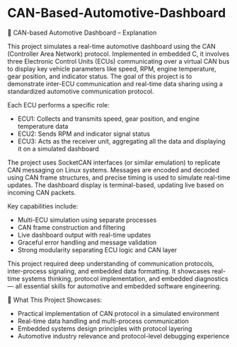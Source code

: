 # CAN-Based-Automotive-Dashboard

📘 CAN-based Automotive Dashboard – Explanation

This project simulates a real-time automotive dashboard using the CAN (Controller Area Network) protocol. Implemented in embedded C, it involves three Electronic Control Units (ECUs) communicating over a virtual CAN bus to display key vehicle parameters like speed, RPM, engine temperature, gear position, and indicator status. The goal of this project is to demonstrate inter-ECU communication and real-time data sharing using a standardized automotive communication protocol.

Each ECU performs a specific role:

- ECU1: Collects and transmits speed, gear position, and engine temperature data
- ECU2: Sends RPM and indicator signal status
- ECU3: Acts as the receiver unit, aggregating all the data and displaying it on a simulated dashboard

The project uses SocketCAN interfaces (or similar emulation) to replicate CAN messaging on Linux systems. Messages are encoded and decoded using CAN frame structures, and precise timing is used to simulate real-time updates. The dashboard display is terminal-based, updating live based on incoming CAN packets.

Key capabilities include:

- Multi-ECU simulation using separate processes
- CAN frame construction and filtering
- Live dashboard output with real-time updates
- Graceful error handling and message validation
- Strong modularity separating ECU logic and CAN layer

This project required deep understanding of communication protocols, inter-process signaling, and embedded data formatting. It showcases real-time systems thinking, protocol implementation, and embedded diagnostics — all essential skills for automotive and embedded software engineering.

🔹 What This Project Showcases:

- Practical implementation of CAN protocol in a simulated environment
- Real-time data handling and multi-process communication
- Embedded systems design principles with protocol layering
- Automotive industry relevance and protocol-level debugging experience
